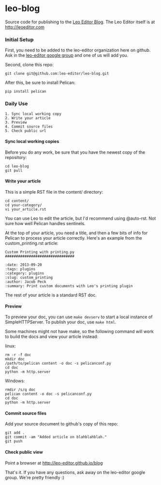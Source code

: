 leo-blog
========

Source code for publishing to the [Leo Editor Blog](http://leo-editor.github.io/blog "Leo Editor Blog").
The Leo Editor itself is at http://leoeditor.com



### Initial Setup ###

First, you need to be added to the leo-editor organization here on github.  Ask in the [leo-editor google group](https://groups.google.com/forum/#!forum/leo-editor) and one of us will add you.

Second, clone this repo:

    git clone git@github.com:leo-editor/leo-blog.git
    
After this, be sure to install Pelican:

    pip install pelican


### Daily Use ###

    1. Sync local working copy
    2. Write your article
    3. Preview
    4. Commit source files
    5. Check public url


#### Sync local working copies ####   
Before you do any work, be sure that you have the newest copy of the repository:

    cd leo-blog
    git pull

#### Write your article ####
This is a simple RST file in the content/ directory:

    cd content/
    cd your-category/
    vi your_article.rst

You can use Leo to edit the article, but I'd recommend using @auto-rst.  Not sure how well Pelican handles sentinels.

At the top of your article, you need a title, and then a few bits of info for Pelican to process your article correctly.  Here's an example from the custom_printing.rst article:

    Custom Printing with printing.py
    ################################
    
    :date: 2013-09-20
    :tags: plugins
    :category: plugins
    :slug: custom_printing
    :author: Jacob Peck
    :summary: Print custom documents with Leo's printing plugin

The rest of your article is a standard RST doc.


#### Preview ####
To preview your doc, you can use `make devserv` to start a local instance of SimpleHTTPServer.  To publish your doc, use `make html`.

Some machines might not have make, so the following command will work to build the docs and view your article instead:

linux:

    rm -r -f doc
    mkdir doc
    /path/to/pelican content -o doc -s pelicanconf.py
    cd doc
    python -m http.server

Windows:

    rmdir /s/q doc
    pelican content -o doc -s pelicanconf.py
    cd doc
    python -m http.server    

#### Commit source files ####
Add your source document to github's copy of this repo:

    git add .
    git commit -am "Added article on blahblahblah."
    git push


#### Check public view ####

Point a browser at http://leo-editor.github.io/blog

That's it.  If you have any questions, ask away on the leo-editor google group.  We're pretty friendly :) 
